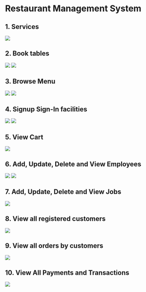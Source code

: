 # Restaurant Management System 
## 1. Services
![](Images-Readme/1.png=40*40)
## 2. Book tables
![](Images-Readme/2.1.png)
![](Images-Readme/2.2.png)
## 3. Browse Menu
![](Images-Readme/3.1.png)
![](Images-Readme/3.2.png)
## 4. Signup Sign-In facilities
![](Images-Readme/4.1.png)
![](Images-Readme/4.2.png)
## 5. View Cart
![](Images-Readme/5.png)
## 6. Add, Update, Delete and View Employees
![](Images-Readme/6.1.PNG)
![](Images-Readme/6.2.PNG)
## 7. Add, Update, Delete and View Jobs
![](Images-Readme/7.PNG)
## 8. View all registered customers
![](Images-Readme/8.PNG)
## 9. View all orders by customers
![](Images-Readme/9.PNG)
## 10. View All Payments and Transactions
![](Images-Readme/10.PNG)

